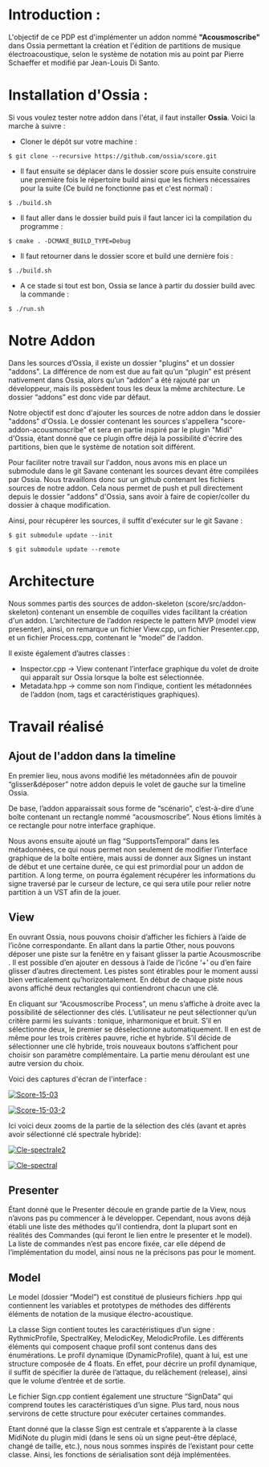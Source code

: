 # Introduction :

L'objectif de ce PDP est d'implémenter un addon nommé **"Acousmoscribe"** dans Ossia permettant la création et l'édition de partitions de musique électroacoustique, selon le système de notation mis au point par Pierre Schaeffer et modifié par Jean-Louis Di Santo.


# Installation d'Ossia :

Si vous voulez tester notre addon dans l'état, il faut installer **Ossia**. Voici la marche à suivre :

* Cloner le dépôt sur votre machine :

`$ git clone --recursive https://github.com/ossia/score.git`

* Il faut ensuite se déplacer dans le dossier score puis ensuite construire une première fois le répertoire build ainsi que les fichiers nécessaires pour la suite (Ce build ne fonctionne pas et c'est normal) :

`$ ./build.sh `

* Il faut aller dans le dossier build puis il faut lancer ici la compilation du programme :

`$ cmake . -DCMAKE_BUILD_TYPE=Debug`

* Il faut retourner dans le dossier score et build une dernière fois :

`$ ./build.sh`

* A ce stade si tout est bon, Ossia se lance à partir du dossier build avec la commande :

`$ ./run.sh`


# Notre Addon

Dans les sources d’Ossia, il existe un dossier "plugins" et un dossier "addons". La différence de nom est due au fait qu’un “plugin” est présent nativement dans Ossia, alors qu’un “addon” a été rajouté par un développeur, mais ils possèdent tous les deux la même architecture. Le dossier “addons” est donc vide par défaut. 

Notre objectif est donc d'ajouter les sources de notre addon dans le dossier "addons" d'Ossia. Le dossier contenant les sources s'appellera "score-addon-acousmoscribe" et sera en partie inspiré par le plugin "Midi" d'Ossia, étant donné que ce plugin offre déjà la possibilité d'écrire des partitions, bien que le système de notation soit différent.

Pour faciliter notre travail sur l'addon, nous avons mis en place un submodule dans le git Savane contenant les sources devant être compilées par Ossia. Nous travaillons donc sur un github contenant les fichiers sources de notre addon. Cela nous permet de push et pull directement depuis le dossier "addons" d'Ossia, sans avoir à faire de copier/coller du dossier à chaque modification.

Ainsi, pour récupérer les sources, il suffit d'exécuter sur le git Savane :

`$ git submodule update --init`

`$ git submodule update --remote`


# Architecture

Nous sommes partis des sources de addon-skeleton (score/src/addon-skeleton) contenant un ensemble de coquilles vides facilitant la création d'un addon. L’architecture de l’addon respecte le pattern MVP (model view presenter), ainsi, on remarque un fichier View.cpp, un fichier Presenter.cpp, et un fichier Process.cpp, contenant le “model” de l’addon. 

Il existe également d’autres classes :

* Inspector.cpp -> View contenant l’interface graphique du volet de droite qui apparaît sur Ossia lorsque la boîte est sélectionnée.
* Metadata.hpp -> comme son nom l’indique, contient les métadonnées de l’addon (nom, tags et caractéristiques graphiques). 


# Travail réalisé

## Ajout de l'addon dans la timeline

En premier lieu, nous avons modifié les métadonnées afin de pouvoir “glisser&déposer” notre addon depuis le volet de gauche sur la timeline Ossia. 

De base, l’addon apparaissait sous forme de “scénario”, c’est-à-dire d’une boîte contenant un rectangle nommé “acousmoscribe”. Nous étions limités à ce rectangle pour notre interface graphique.

Nous avons ensuite ajouté un flag “SupportsTemporal” dans les métadonnées, ce qui nous permet non seulement de modifier l’interface graphique de la boîte entière, mais aussi de donner aux Signes un instant de début et une certaine durée, ce qui est primordial pour un addon de partition. A long terme, on pourra également récupérer les informations du signe traversé par le curseur de lecture, ce qui sera utile pour relier notre partition à un VST afin de la jouer.


## View

En ouvrant Ossia, nous pouvons choisir d’afficher les fichiers à l’aide de  l’icône correspondante. En allant dans la partie Other, nous pouvons déposer une piste sur la fenêtre en y faisant glisser la partie Acousmoscribe . Il est possible d’en ajouter en dessous à l’aide de l’icône ‘+’ ou d’en faire glisser d’autres directement. Les pistes sont étirables pour le moment aussi bien verticalement qu’horizontalement. En début de chaque piste nous avons affiché deux rectangles qui contiendront chacun une clé.

En cliquant sur “Acousmoscribe Process”, un menu s’affiche à droite avec la possibilité de sélectionner des clés. 
L’utilisateur ne peut sélectionner qu’un critère parmi les suivants : tonique, inharmonique et bruit. S’il en sélectionne deux, le premier se déselectionne automatiquement. Il en est de même pour les trois critères pauvre, riche et hybride.
S’il décide de sélectionner une clé hybride, trois nouveaux boutons s’affichent pour choisir son paramètre complémentaire. 
La partie menu déroulant est une autre version du choix. 


Voici des captures d'écran de l'interface : 

<a href="https://ibb.co/Rvg6wSN"><img src="https://i.ibb.co/gjrWK7d/Score-15-03.png" alt="Score-15-03" border="0"></a>

<a href="https://ibb.co/Srxb8T4"><img src="https://i.ibb.co/9tv6LXk/Score-15-03-2.png" alt="Score-15-03-2" border="0"></a>

Ici voici deux zooms de la partie de la sélection des clés (avant et après avoir sélectionné clé spectrale hybride):

<a href="https://imgbb.com/"><img src="https://i.ibb.co/H26sX8z/Cle-spectrale2.png" alt="Cle-spectrale2" border="0"></a>

<a href="https://imgbb.com/"><img src="https://i.ibb.co/CJhpm06/Cle-spectral.png" alt="Cle-spectral" border="0"></a>


## Presenter

Étant donné que le Presenter découle en grande partie de la View, nous n’avons pas pu commencer à le développer. Cependant, nous avons déjà établi une liste des méthodes qu’il contiendra, dont la plupart sont en réalités des Commandes (qui feront le lien entre le presenter et le model). La liste de commandes n’est pas encore fixée, car elle dépend de l’implémentation du model, ainsi nous ne la précisons pas pour le moment.


## Model

Le model (dossier “Model”) est constitué de plusieurs fichiers .hpp qui contiennent les variables et prototypes de méthodes des différents éléments de notation de la musique électro-acoustique. 

La classe Sign contient toutes les caractéristiques d’un signe : RythmicProfile, SpectralKey, MelodicKey, MelodicProfile. Les différents éléments qui composent chaque profil sont contenus dans des énumérations. Le profil dynamique (DynamicProfile), quant à lui, est une structure composée de 4 floats. En effet, pour décrire un profil dynamique, il suffit de spécifier la durée de l’attaque, du relâchement (release), ainsi que le volume d’entrée et de sortie.

Le fichier Sign.cpp contient également une structure “SignData” qui comprend toutes les caractéristiques d’un signe. Plus tard, nous nous servirons de cette structure pour exécuter certaines commandes.

Etant donné que la classe Sign est centrale et s’apparente à la classe MidiNote du plugin midi (dans le sens où un signe peut-être déplacé, changé de taille, etc.), nous nous sommes inspirés de l’existant pour cette classe. Ainsi, les fonctions de sérialisation sont déjà implémentées.


